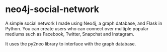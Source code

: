 # neo4j-social-network
A simple social network I made using Neo4j, a graph database, and Flask in Python. You can create users who can connect over multiple popular mediums such as Facebook, Twitter, Snapchat and Instagram.

It uses the py2neo library to interface with the graph database.
